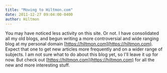 ```yaml
---
title: "Moving to Hiltmon.com"
date: 2011-12-27 09:04:00-0400
author: Hiltmon
---
```


You may have noticed less activity on this site. Or not. I have consolidated all my old blogs, and begun writing a more controversial and wide ranging blog at my personal domain [https://hiltmon.com](https://hiltmon.com). Expect that one to get new articles more frequently and on a wider range of subjects.  I am not sure what to do about this blog yet, so I'll leave it up for now.  But check out [https://hiltmon.com](https://hiltmon.com) for all the new and more interesting stuff.
